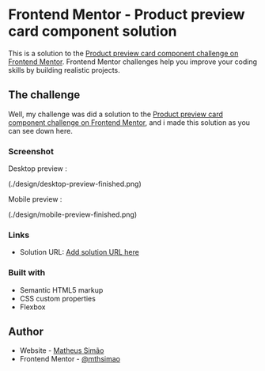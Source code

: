 # Frontend Mentor - Product preview card component solution

This is a solution to the [Product preview card component challenge on Frontend Mentor](https://www.frontendmentor.io/challenges/product-preview-card-component-GO7UmttRfa). Frontend Mentor challenges help you improve your coding skills by building realistic projects. 

## The challenge

Well, my challenge was did a solution to the [Product preview card component challenge on Frontend Mentor](https://www.frontendmentor.io/challenges/product-preview-card-component-GO7UmttRfa), and i made this solution as you can see down here.

### Screenshot

Desktop preview :

(./design/desktop-preview-finished.png)

Mobile preview :

(./design/mobile-preview-finished.png)

### Links

- Solution URL: [Add solution URL here](https://your-solution-url.com)

### Built with

- Semantic HTML5 markup
- CSS custom properties
- Flexbox

## Author

- Website - [Matheus Simão](https://www.mthsimao.github.io/portfolio)
- Frontend Mentor - [@mthsimao](https://www.frontendmentor.io/profile/mthsimao)

